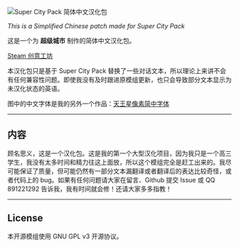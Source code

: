 ![Super City Pack 简体中文汉化包](https://i.imgur.com/glpQ6w0.png)

*This is a Simplified Chinese patch made for Super City Pack*

这是一个为 **超级城市** 制作的简体中文汉化包。

[Steam 创意工坊](https://steamcommunity.com/sharedfiles/filedetails/?id=3483406633)

本汉化包只是基于 Super City Pack 替换了一些对话文本，所以理论上来讲不会有任何兼容性问题。即使我没有及时跟进原模组更新，也只会导致部分文本显示为未汉化状态的英语。

图中的中文字体是我的另外一个作品：[天王星像素简中字体](https://github.com/ZenoRasta/Starbound-Uranus-Font-Mod)

---

## 内容

顾名思义，这是一个汉化包。这是我的第一个大型汉化项目，因为我只是一个高三学生，我没有太多时间和精力往这上面放，所以这个模组完全是赶工出来的。我尽可能保证了质量，但可能仍然有一部分文本漏翻译或者翻译后的表达比较奇怪，或者代码上的 bug。如果有任何问题请大家在留言、Github 提交 Issue 或 QQ 891221292 告诉我，我有时间就会修！还请大家多多指教！

---

## License

本开源模组使用 GNU GPL v3 开源协议。  
